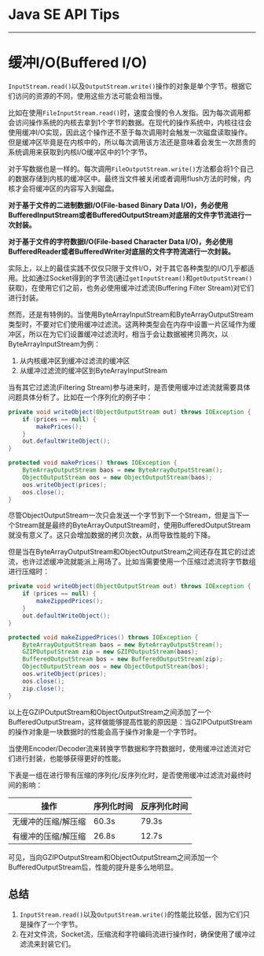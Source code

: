 # Java SE API Tips #

---

# 缓冲I/O(Buffered I/O) #

`InputStream.read()`以及`OutputStream.write()`操作的对象是单个字节。根据它们访问的资源的不同，使用这些方法可能会相当慢。

比如在使用`FileInputStream.read()`时，速度会慢的令人发指。因为每次调用都会访问操作系统的内核去拿到1个字节的数据。在现代的操作系统中，内核往往会使用缓冲I/O实现，因此这个操作还不至于每次调用时会触发一次磁盘读取操作。但是缓冲区毕竟是在内核中的，所以每次调用该方法还是意味着会发生一次昂贵的系统调用来获取到内核I/O缓冲区中的1个字节。

对于写数据也是一样的。每次调用`FileOutputStream.write()`方法都会将1个自己的数据存储到内核的缓冲区中。最终当文件被关闭或者调用flush方法的时候，内核才会将缓冲区的内容写入到磁盘。

**对于基于文件的二进制数据I/O(File-based Binary Data I/O)，务必使用BufferedInputStream或者BufferedOutputStream对底层的文件字节流进行一次封装。**

**对于基于文件的字符数据I/O(File-based Character Data I/O)，务必使用BufferedReader或者BufferedWriter对底层的文件字符流进行一次封装。**

实际上，以上的最佳实践不仅仅只限于文件I/O，对于其它各种类型的I/O几乎都适用。比如通过Socket得到的字节流(通过`getInputStream()`和`getOutputStream()`获取)，在使用它们之前，也务必使用缓冲过滤流(Buffering Filter Stream)对它们进行封装。

然而，还是有特例的。当使用ByteArrayInputStream和ByteArrayOutputStream类型时，不要对它们使用缓冲过滤流。这两种类型会在内存中设置一片区域作为缓冲区，所以在为它们设置缓冲过滤流时，相当于会让数据被拷贝两次，以ByteArrayInputStream为例：

1. 从内核缓冲区到缓冲过滤流的缓冲区
2. 从缓冲过滤流的缓冲区到ByteArrayInputStream

当有其它过滤流(Filtering Stream)参与进来时，是否使用缓冲过滤流就需要具体问题具体分析了。比如在一个序列化的例子中：

```java
private void writeObject(ObjectOutputStream out) throws IOException {
	if (prices == null) {
		makePrices();
	}
	out.defaultWriteObject();
}

protected void makePrices() throws IOException {
	ByteArrayOutputStream baos = new ByteArrayOutputStream();
	ObjectOutputStream oos = new ObjectOutputStream(baos);
	oos.writeObject(prices);
	oos.close();
}
```

尽管ObjectOutputStream一次只会发送一个字节到下一个Stream，但是当下一个Stream就是最终的ByteArrayOutputStream时，使用BufferedOutputStream就没有意义了。这只会增加数据的拷贝次数，从而导致性能的下降。

但是当在ByteArrayOutputStream和ObjectOutputStream之间还存在其它的过滤流，也许过滤缓冲流就能派上用场了。比如当需要使用一个压缩过滤流将字节数组进行压缩时：

```java
private void writeObject(ObjectOutputStream out) throws IOException {
	if (prices == null) {
		makeZippedPrices();
	}
	out.defaultWriteObject();
}

protected void makeZippedPrices() throws IOException {
	ByteArrayOutputStream baos = new ByteArrayOutputStream();
	GZIPOutputStream zip = new GZIPOutputStream(baos);
	BufferedOutputStream bos = new BufferedOutputStream(zip);
	ObjectOutputStream oos = new ObjectOutputStream(bos);
	oos.writeObject(prices);
	oos.close();
	zip.close();
}
```

以上在GZIPOutputStream和ObjectOutputStream之间添加了一个BufferedOutputStream，这样做能够提高性能的原因是：当GZIPOutputStream的操作对象是一块数据时的性能会高于操作对象是一个字节时。

当使用Encoder/Decoder流来转换字节数据和字符数据时，使用缓冲过滤流对它们进行封装，也能够获得更好的性能。

下表是一组在进行带有压缩的序列化/反序列化时，是否使用缓冲过滤流对最终时间的影响：

| 操作 | 序列化时间 | 反序列化时间 |
| --- | --- | --- |
| 无缓冲的压缩/解压缩 | 60.3s | 79.3s |
| 有缓冲的压缩/解压缩 | 26.8s | 12.7s |

可见，当向GZIPOutputStream和ObjectOutputStream之间添加一个BufferedOutputStream后，性能的提升是多么地明显。

## 总结 ##

1. `InputStream.read()`以及`OutputStream.write()`的性能比较低，因为它们只是操作了一个字节。
2. 在对文件流，Socket流，压缩流和字符编码流进行操作时，确保使用了缓冲过滤流来封装它们。











